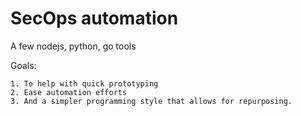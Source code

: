 # SecOps automation

A few nodejs, python, go tools 

Goals:

	1. To help with quick prototyping
	2. Ease automation efforts 
	3. And a simpler programming style that allows for repurposing. 
